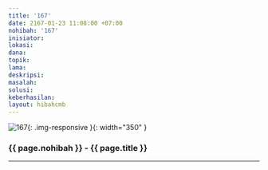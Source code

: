```yaml
---
title: '167'
date: 2167-01-23 11:08:00 +07:00
nohibah: '167'
inisiator: 
lokasi: 
dana: 
topik: 
lama: 
deskripsi: 
masalah: 
solusi: 
keberhasilan: 
layout: hibahcmb
---
```


![167](/static/img/hibahcmb/167.png){: .img-responsive }{: width="350" }

### {{ page.nohibah }} - {{ page.title }}

---
